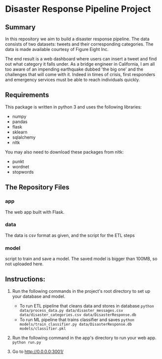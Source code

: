 # Disaster Response Pipeline Project


## Summary

In this repository we aim to build a disaster response pipeline. The data consists of two datasets: tweets and their corresponding categories. The data is made available courtesy of Figure Eight Inc.

The end result is a web dashboard where users can insert a tweet and find out what category it falls under. As a bridge engineer in California, I am all too aware of an impending earthquake dubbed 'the big one' and the challenges that will come with it. Indeed in times of crisis, first responders and emergency services must be able to reach individuals quickly.

## Requirements

This package is written in python 3 and uses the following libraries:
- numpy
- pandas
- flask
- sklearn
- sqlalchemy
- nltk

You may also need to download these packages from nltk:
- punkt
- wordnet
- stopwords

## The Repository Files

### app

The web app built with Flask.

### data

The data is csv format as given, and the script for the ETL steps

### model

script to train and save a model. The saved model is bigger than 100MB, so not uploaded here.


## Instructions:
1. Run the following commands in the project's root directory to set up your database and model.

    - To run ETL pipeline that cleans data and stores in database
        `python data/process_data.py data/disaster_messages.csv data/disaster_categories.csv data/DisasterResponse.db`
    - To run ML pipeline that trains classifier and saves
        `python models/train_classifier.py data/DisasterResponse.db models/classifier.pkl`

2. Run the following command in the app's directory to run your web app.
    `python run.py`

3. Go to http://0.0.0.0:3001/
